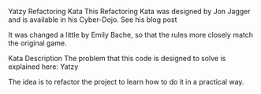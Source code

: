 Yatzy Refactoring Kata
This Refactoring Kata was designed by Jon Jagger and is available in his Cyber-Dojo. See his blog post

It was changed a little by Emily Bache, so that the rules more closely match the original game.

Kata Description
The problem that this code is designed to solve is explained here: Yatzy

The idea is to refactor the project to learn how to do it in a practical way.
